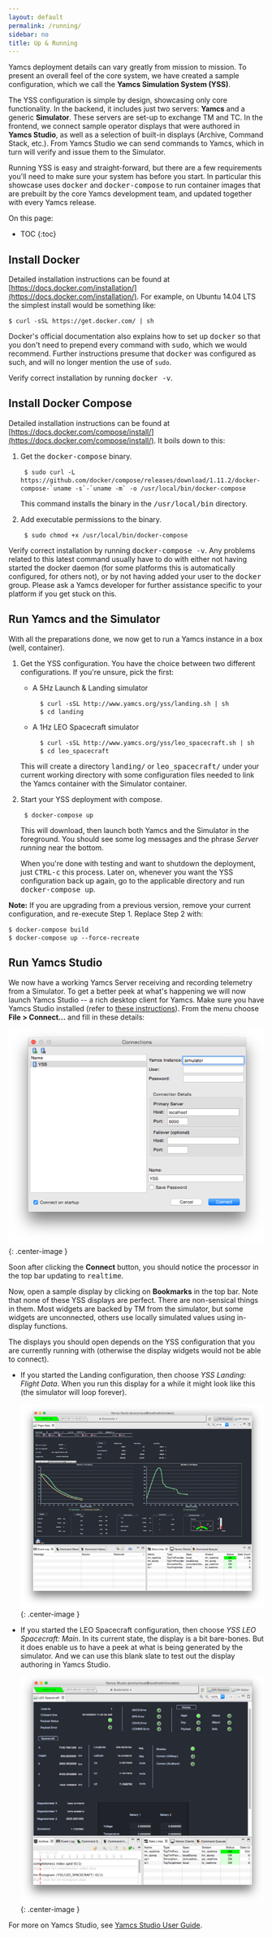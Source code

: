 ```yaml
---
layout: default
permalink: /running/
sidebar: no
title: Up & Running
---
```


Yamcs deployment details can vary greatly from mission to mission. To present an overall feel of the core system, we have created a sample configuration, which we call the **Yamcs Simulation System (YSS)**.

The YSS configuration is simple by design, showcasing only core functionality. In the backend, it includes just two servers: **Yamcs** and a generic **Simulator**. These servers are set-up to exchange TM and TC. In the frontend, we connect sample operator displays that were authored in **Yamcs Studio**, as well as a selection of built-in displays (Archive, Command Stack, etc.). From Yamcs Studio we can send commands to Yamcs, which in turn will verify and issue them to the Simulator.

Running YSS is easy and straight-forward, but there are a few requirements you'll need to make sure your system has before you start. In particular this showcase uses <tt>docker</tt> and <tt>docker-compose</tt> to run container images that are prebuilt by the core Yamcs development team, and updated together with every Yamcs release.

On this page:

* TOC
{:toc}

## Install Docker

Detailed installation instructions can be found at [https://docs.docker.com/installation/](https://docs.docker.com/installation/). For example, on Ubuntu 14.04 LTS the simplest install would be something like:

    $ curl -sSL https://get.docker.com/ | sh
    
Docker's official documentation also explains how to set up <tt>docker</tt> so that you don't need to prepend every command with <tt>sudo</tt>, which we would recommend. Further instructions presume that <tt>docker</tt> was configured as such, and will no longer mention the use of `sudo`.

Verify correct installation by running <tt>docker -v</tt>. 

## Install Docker Compose

Detailed installation instructions can be found at [https://docs.docker.com/compose/install/](https://docs.docker.com/compose/install/). It boils down to this:

1. Get the <tt>docker-compose</tt> binary.

        $ sudo curl -L https://github.com/docker/compose/releases/download/1.11.2/docker-compose-`uname -s`-`uname -m` -o /usr/local/bin/docker-compose

    This command installs the binary in the <tt>/usr/local/bin</tt> directory. 
	
2. Add executable permissions to the binary.

        $ sudo chmod +x /usr/local/bin/docker-compose
        
Verify correct installation by running <tt>docker-compose -v</tt>. Any problems related to this latest command usually have to do with either not having started the docker daemon (for some platforms this is automatically configured, for others not), or by not having added your user to the <tt>docker</tt> group. Please ask a Yamcs developer for further assistance specific to your platform if you get stuck on this.
		
## Run Yamcs and the Simulator

With all the preparations done, we now get to run a Yamcs instance in a box (well, container).

1. Get the YSS configuration. You have the choice between two different configurations. If you're unsure, pick the first:

    * A 5Hz Launch &amp; Landing simulator
    
            $ curl -sSL http://www.yamcs.org/yss/landing.sh | sh
            $ cd landing
    
    * A 1Hz LEO Spacecraft simulator

            $ curl -sSL http://www.yamcs.org/yss/leo_spacecraft.sh | sh
            $ cd leo_spacecraft

    This will create a directory <tt>landing/</tt> or <tt>leo_spacecraft/</tt> under your current working directory with some configuration files needed to link the Yamcs container with the Simulator container.

2. Start your YSS deployment with compose.
    
        $ docker-compose up
    
    This will download, then launch both Yamcs and the Simulator in the foreground. You should see some log messages and the phrase  *Server running* near the bottom.
    
    When you're done with testing and want to shutdown the deployment, just <tt>CTRL-c</tt> this process. Later on, whenever you want the YSS configuration back up again, go to the applicable directory and run <tt>docker-compose up</tt>.
    
**Note:** If you are upgrading from a previous version, remove your current configuration, and re-execute Step&nbsp;1. Replace Step&nbsp;2 with:

    $ docker-compose build
    $ docker-compose up --force-recreate


## Run Yamcs Studio

We now have a working Yamcs Server receiving and recording telemetry from a Simulator. To get a better peek at what's happening we will now launch Yamcs Studio -- a rich desktop client for Yamcs. Make sure you have Yamcs Studio installed (refer to [these instructions](/docs/studio/Installation)). From the menu choose **File > Connect...** and fill in these details:

![YSS Connection](/assets/main/yss-connect.png){: .center-image }

Soon after clicking the **Connect** button, you should notice the processor in the top bar updating to <tt>realtime</tt>.

Now, open a sample display by clicking on **Bookmarks** in the top bar. Note that none of these YSS displays are perfect. There are non-sensical things in them. Most widgets are backed by TM from the simulator, but some widgets are unconnected, others use locally simulated values using in-display functions. 

The displays you should open depends on the YSS configuration that you are currently running with (otherwise the display widgets would not be able to connect).

* If you started the Landing configuration, then choose *YSS Landing: Flight Data*.  When you run this display for a while it might look like this (the simulator will loop forever).

    ![YSS Flight Data](/assets/main/yss-flight-data.png){: .center-image }
    
* If you started the LEO Spacecraft configuration, then choose *YSS LEO Spacecraft: Main*. In its current state, the display is a bit bare-bones. But it does enable us to have a peek at what is being generated by the simulator. And we can use this blank slate to test out the display authoring in Yamcs Studio.

    ![YSS Flight Data](/assets/main/yss-leo-spacecraft.png){: .center-image }

For more on Yamcs Studio, see [Yamcs Studio User Guide](/docs/studio/).
